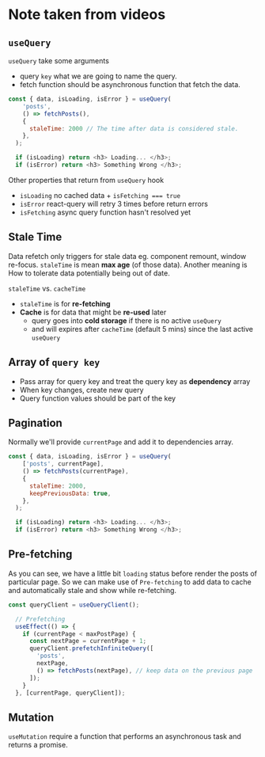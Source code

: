 # Note taken from videos

## `useQuery`

`useQuery` take some arguments

- query `key` what we are going to name the query.
- fetch function should be asynchronous function that fetch the data.

```javascript
const { data, isLoading, isError } = useQuery(
    'posts',
    () => fetchPosts(),
    {
      staleTime: 2000 // The time after data is considered stale. 
    },
  );

  if (isLoading) return <h3> Loading... </h3>;
  if (isError) return <h3> Something Wrong </h3>;
```

Other properties that return from `useQuery` hook

- `isLoading` no cached data + `isFetching === true`
- `isError` react-query will retry 3 times before return errors
- `isFetching` async query function hasn't resolved yet

## Stale Time

Data refetch only triggers for stale data eg. component remount, window re-focus. `staleTime` is mean **max age** (of those data). Another meaning is How to tolerate data potentially being out of date.

`staleTime` vs. `cacheTime`

- `staleTime` is for **re-fetching**
- **Cache** is for data that might be **re-used** later
  - query goes into **cold storage** if there is no active `useQuery`
  - and will expires after `cacheTime` (default 5 mins) since the last active `useQuery`

## Array of `query key`

- Pass array for query key and treat the query key as **dependency** array
- When key changes, create new query
- Query function values should be part of the key

## Pagination

Normally we'll provide `currentPage` and add it to dependencies array.

```javascript
const { data, isLoading, isError } = useQuery(
    ['posts', currentPage],
    () => fetchPosts(currentPage),
    {
      staleTime: 2000,
      keepPreviousData: true,
    },
  );

  if (isLoading) return <h3> Loading... </h3>;
  if (isError) return <h3> Something Wrong </h3>;
```

## Pre-fetching

As you  can see, we have a little bit `loading` status before render the posts of particular page. So we can make use of `Pre-fetching` to add data to cache and automatically stale and show while re-fetching.

```javascript
const queryClient = useQueryClient();

  // Prefetching
  useEffect(() => {
    if (currentPage < maxPostPage) {
      const nextPage = currentPage + 1;
      queryClient.prefetchInfiniteQuery([
        'posts',
        nextPage,
        () => fetchPosts(nextPage), // keep data on the previous page
      ]);
    }
  }, [currentPage, queryClient]);
```

## Mutation

`useMutation` require a function that performs an asynchronous task and returns a promise.
